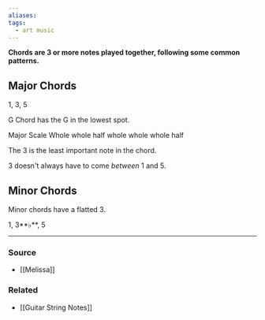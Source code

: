 ```yaml
---
aliases: 
tags:
  - art music
---
```

**Chords are 3 or more notes played together, following some common patterns.**

## Major Chords

1, 3, 5

G Chord has the G in the lowest spot.

Major Scale
Whole whole half whole whole whole half

The 3 is the least important note in the chord.

3 doesn't always have to come *between* 1 and 5. 

## Minor Chords

Minor chords have a flatted 3.

1, 3**♭**, 5

---

### Source
- [[Melissa]]

### Related
- [[Guitar String Notes]]